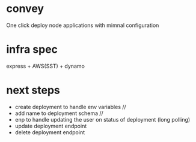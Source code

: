 # convey

One click deploy node applications with mimnal configuration

# infra spec

express + AWS(SST) + dynamo

# next steps

- create deployment to handle env variables //
- add name to deployment schema //
-  enp to handle updating the user on status of deployment (long polling)
- update deployment endpoint
- delete deployment endpoint
